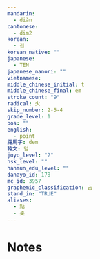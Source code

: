 ```yaml
---
mandarin:
  - diǎn
cantonese:
  - dim2
korean:
  - 점
korean_native: ""
japanese:
  - TEN
japanese_nanori: ""
vietnamese:
middle_chinese_initial: t
middle_chinese_final: em
stroke_count: "9"
radical: 火
skip_number: 2-5-4
grade_level: 1
pos: ""
english:
  - point
羅馬字: dem
韓文: 덤
joyo_level: "2"
hsk_level: ""
hanmun_edu_level: ""
danayo_id: 178
mc_id: 3957
graphemic_classification: 占
stand_in: "TRUE"
aliases:
  - 點
  - 奌
---
```


# Notes
